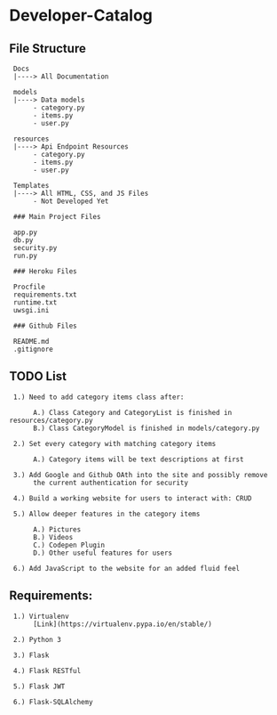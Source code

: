 Developer-Catalog
=============

## File Structure

     Docs
     |----> All Documentation

     models
     |----> Data models   
          - category.py
          - items.py
          - user.py

     resources
     |----> Api Endpoint Resources
          - category.py
          - items.py
          - user.py

     Templates
     |----> All HTML, CSS, and JS Files
          - Not Developed Yet

     ### Main Project Files

     app.py
     db.py
     security.py
     run.py

     ### Heroku Files

     Procfile
     requirements.txt
     runtime.txt
     uwsgi.ini

     ### Github Files

     README.md
     .gitignore


## TODO List

     1.) Need to add category items class after:

          A.) Class Category and CategoryList is finished in resources/category.py
          B.) Class CategoryModel is finished in models/category.py

     2.) Set every category with matching category items

          A.) Category items will be text descriptions at first

     3.) Add Google and Github OAth into the site and possibly remove
          the current authentication for security

     4.) Build a working website for users to interact with: CRUD

     5.) Allow deeper features in the category items

          A.) Pictures
          B.) Videos
          C.) Codepen Plugin
          D.) Other useful features for users

     6.) Add JavaScript to the website for an added fluid feel

## Requirements:

     1.) Virtualenv
          [Link](https://virtualenv.pypa.io/en/stable/)

     2.) Python 3

     3.) Flask

     4.) Flask RESTful

     5.) Flask JWT

     6.) Flask-SQLAlchemy

